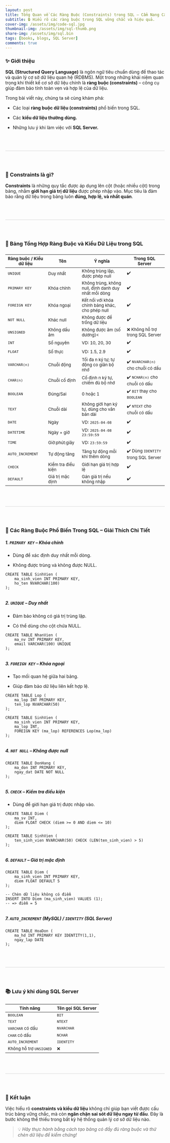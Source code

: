 ```yaml
---
layout: post
title: Tổng Quan về Các Ràng Buộc (Constraints) trong SQL – Cẩm Nang Cần Thiết Cho Người Mới
subtitle: 🔒 Hiểu rõ các ràng buộc trong SQL vững chắc và hiệu quả.
cover-img: /assets/img/code-sql.jpg
thumbnail-img: /assets/img/sql-thumb.png
share-img: /assets/img/sql.bin
tags: [books, blogs, SQL Server]
comments: true
---
```


### ✨ Giới thiệu
**SQL (Structured Query Language)** là ngôn ngữ tiêu chuẩn dùng để thao tác và quản lý cơ sở dữ liệu quan hệ (RDBMS). Một trong những khái niệm quan trọng khi thiết kế cơ sở dữ liệu chính là **ràng buộc (constraints)** – công cụ giúp đảm bảo tính toàn vẹn và hợp lệ của dữ liệu.

Trong bài viết này, chúng ta sẽ cùng khám phá:

* Các loại **ràng buộc dữ liệu (constraints)** phổ biến trong SQL.

* Các **kiểu dữ liệu thường dùng.**

* Những lưu ý khi làm việc với **SQL Server.**

<div style="border: 1px solid #e6e6e6; margin:64px 0"></div>

### 📌 Constraints là gì?
**Constraints** là những quy tắc được áp dụng lên cột (hoặc nhiều cột) trong bảng, nhằm **giới hạn giá trị dữ liệu** được phép nhập vào. Mục tiêu là đảm bảo rằng dữ liệu trong bảng luôn **đúng, hợp lệ, và nhất quán**.

<div style="border: 1px solid #e6e6e6; margin:64px 0"></div>

### 🧭 Bảng Tổng Hợp Ràng Buộc và Kiểu Dữ Liệu trong SQL

<div style='margin-top:24px'></div>

| <small>**Ràng buộc / Kiểu dữ liệu**</small> | <small>**Tên**</small>           | <small>**Ý nghĩa**</small>                                                 | <small>**Trong SQL Server**</small>                                  |
|-----------------------------|-------------------|-------------------------------------------------------------|--------------------------------------------------------|
| <small>`UNIQUE`</small>                    | <small>Duy nhất</small>          | <small>Không trùng lặp, được phép null</small>                            | <small>✔️ </small>                                                    |
| <small>`PRIMARY KEY`</small>              | <small>Khóa chính</small>        | <small>Không trùng, không null, định danh duy nhất mỗi dòng</small>       | <small>✔️</small>                                                     |
| <small>`FOREIGN KEY`</small>              | <small>Khóa ngoại</small>        | <small>Kết nối với khóa chính bảng khác, cho phép null</small>            | <small>✔️ </small>                                                   |
| <small>`NOT NULL`</small>                 | <small>Khác null</small>         | <small>Không được để trống dữ liệu</small>                                | <small>✔️</small>                                                     |
| <small>`UNSIGNED`</small>                 | <small>Không dấu âm</small>      | <small>Không được âm (số dương)<</small>                                    | <small>❌ Không hỗ trợ trong SQL Server</small>                      |
| <small>`INT`</small>                      | <small>Số nguyên</small>         | <small>VD: 10, 20, 30</small>                                               | <small>✔️</small>                                                     |
| <small>`FLOAT`</small>                    | <small>Số thực</small>           | <small>VD: 1.5, 2.9</small>                                                 | <small>✔️</small>                                                     |
| <small>`VARCHAR(n)`</small>               | <small>Chuỗi động</small>        | <small>Tối đa n ký tự; tự động co giãn bộ nhớ </small>                     | <small>✔️ `NVARCHAR(n)` cho chuỗi có dấu</small>                     |
| <small>`CHAR(n)`</small>                  | <small>Chuỗi cố định</small>     | <small>Cố định n ký tự, chiếm đủ bộ nhớ</small>                            | <small>✔️ `NCHAR(n)` cho chuỗi có dấu</small>                        |
| <small>`BOOLEAN`</small>                  | <small>Đúng/Sai</small>          | <small>0 hoặc 1</small>                                                     | <small>✔️ `BIT` thay cho `BOOLEAN`</small>                          |
| <small>`TEXT`</small>                     | <small>Chuỗi dài</small>         | <small>Không giới hạn ký tự, dùng cho văn bản dài</small>                  | <small>✔️ `NTEXT` cho chuỗi có dấu</small>                          |
| <small>`DATE`</small>                     | <small>Ngày</small>              | <small>VD: `2025-04-08`</small>                                             | <small>✔️</small>                                                     |
| <small>`DATETIME`</small>                 | <small>Ngày + giờ</small>        | <small>VD: `2025-04-08 23:59:59`</small>                                    | <small>✔️</small>                                                     |
| <small>`TIME`</small>                     | <small>Giờ:phút:giây</small>     | <small>VD: `23:59:59`</small>                                               | <small>✔️</small>                                                     |
| <small>`AUTO_INCREMENT`</small>           | <small>Tự động tăng</small>      | <small>Tăng tự động mỗi khi thêm dòng</small>                             | <small>✔️ Dùng `IDENTITY` trong SQL Server </small>                  |
| <small>`CHECK`</small>                    | <small>Kiểm tra điều kiện</small>| <small>Giới hạn giá trị hợp lệ</small>                                      | <small>✔️</small>                                                     |
| <small>`DEFAULT`</small>                  | <small>Giá trị mặc định</small>  | <small>Gán giá trị nếu không nhập</small>                                  | <small>✔️</small>                                                     |

<div style="border: 1px solid #e6e6e6; margin:64px 0"></div>

### 🔑 Các Ràng Buộc Phổ Biến Trong SQL – Giải Thích Chi Tiết
##### 1. `PRIMARY KEY` – Khóa chính
* Dùng để xác định duy nhất mỗi dòng.

* Không được trùng và không được NULL.

```
CREATE TABLE SinhVien (
    ma_sinh_vien INT PRIMARY KEY,
    ho_ten NVARCHAR(100)
);
```
<div style='margin-bottom:32px'></div>

##### 2. `UNIQUE` – Duy nhất
* Đảm bảo không có giá trị trùng lặp.

* Có thể dùng cho cột chứa NULL.

```
CREATE TABLE NhanVien (
    ma_nv INT PRIMARY KEY,
    email VARCHAR(100) UNIQUE
);
```
<div style='margin-bottom:32px'></div>

##### 3. `FOREIGN KEY` – Khóa ngoại
* Tạo mối quan hệ giữa hai bảng.

* Giúp đảm bảo dữ liệu liên kết hợp lệ.

```
CREATE TABLE Lop (
    ma_lop INT PRIMARY KEY,
    ten_lop NVARCHAR(50)
);

CREATE TABLE SinhVien (
    ma_sinh_vien INT PRIMARY KEY,
    ma_lop INT,
    FOREIGN KEY (ma_lop) REFERENCES Lop(ma_lop)
);
```
<div style='margin-bottom:32px'></div>

##### 4. `NOT NULL` – Không được null

<div style='margin-top:16px'></div>

```
CREATE TABLE DonHang (
    ma_don INT PRIMARY KEY,
    ngay_dat DATE NOT NULL
);
```  
<div style='margin-bottom:32px'></div>

##### 5. `CHECK` – Kiểm tra điều kiện
* Dùng để giới hạn giá trị được nhập vào.

```
CREATE TABLE Diem (
    ma_sv INT,
    diem FLOAT CHECK (diem >= 0 AND diem <= 10)
);

CREATE TABLE SinhVien (
    ten_sinh_vien NVARCHAR(50) CHECK (LEN(ten_sinh_vien) > 5)
);
```
<div style='margin-bottom:32px'></div>

##### 6. `DEFAULT` – Giá trị mặc định

<div style='margin-top:16px'></div>

```
CREATE TABLE Diem (
    ma_sinh_vien INT PRIMARY KEY,
    diem FLOAT DEFAULT 5
);

-- Chèn dữ liệu không có điểm
INSERT INTO Diem (ma_sinh_vien) VALUES (1); 
-- => điểm = 5
```
<div style='margin-bottom:32px'></div>

##### 7. `AUTO_INCREMENT` (MySQL) / `IDENTITY` (SQL Server)

<div style='margin-top:16px'></div>

```
CREATE TABLE HoaDon (
    ma_hd INT PRIMARY KEY IDENTITY(1,1),
    ngay_lap DATE
);
```

<div style="border: 1px solid #e6e6e6; margin:64px 0"></div>

### 📚 Lưu ý khi dùng SQL Server

<div style='margin-top:24px'></div>

| <small>**Tính năng**<small/>            | <small>**Tên gọi SQL Server**<small/>  |
|--------------------------|-------------------------|
| <small>`BOOLEAN`<small/>                 | <small>`BIT`<small/>                  |
| <small>`TEXT`<small/>                    | <small>`NTEXT`<small/>                |
| <small>`VARCHAR` có dấu<small/>          | <small>`NVARCHAR`<small/>             |
| <small>`CHAR` có dấu<small/>             | <small>`NCHAR` <small/>                |
| <small>`AUTO_INCREMENT`<small/>          | <small>`IDENTITY`<small/>              |
| <small>Không hỗ trợ `UNSIGNED`<small/>  | <small>❌</small>                       |

<div style="border: 1px solid #e6e6e6; margin:64px 0"></div>

### 🧠 Kết luận
Việc hiểu rõ **constraints và kiểu dữ liệu** không chỉ giúp bạn viết được cấu trúc bảng vững chắc, mà còn **ngăn chặn sai sót dữ liệu ngay từ đầu**. Đây là bước không thể thiếu trong bất kỳ hệ thống quản lý cơ sở dữ liệu nào.
>💡 _Hãy thực hành bằng cách tạo bảng có đầy đủ ràng buộc và thử chèn dữ liệu để kiểm chứng!_